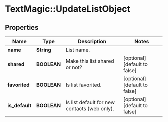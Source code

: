 # TextMagic::UpdateListObject

## Properties
Name | Type | Description | Notes
------------ | ------------- | ------------- | -------------
**name** | **String** | List name. | 
**shared** | **BOOLEAN** | Make this list shared or not? | [optional] [default to false]
**favorited** | **BOOLEAN** | Is list favorited. | [optional] [default to false]
**is_default** | **BOOLEAN** | Is list default for new contacts (web only). | [optional] [default to false]


